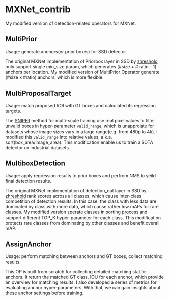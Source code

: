 # MXNet_contrib
My modified version of detection-related operators for MXNet.

## MultiPrior

Usage: generate anchors(or prior boxes) for SSD detector.

The original MXNet implementation of Priorbox layer in SSD by [zhreshold](https://github.com/zhreshold/mxnet-ssd) only support single min_size param, which generates (#size + # ratio - 1) anchors per location. My modified version of MultiPrior Operator generate (#size x #ratio) anchors, which is more flexible.

## MultiProposalTarget

Usage: match proposed ROI with GT boxes and calculated its regression targets.

The [SNIPER](https://github.com/mahyarnajibi/SNIPER) method for multi-scale training use real pixel values to filter unvalid boxes in hyper-parameter `valid_range`, which is unapproiate for datasets whose image sizes vary in a large range(e.g. from 480p to 4k). I modified this `valid_range` into relative values, a.k.a. sqrt(box_area/image_area). This modification enable us to train a SOTA detector on industrial datasets.

## MultiboxDetection

Usage: apply regression results to prior boxes and perfrom NMS to yeild final detection results.

The original MXNet implementation of detection_out layer in SSD by [zhreshold](https://github.com/zhreshold/mxnet-ssd) rank scores across all classes, which cause inter-class competition of detection results. In this case, the class with less data are dominated by class with more data, which cause rather low mAPs for rare classes. My modified version sperate classes in sorting process and support different TOP_K hyper-parameter for each class. This modification protects rare classes from dominating by other classes and benefit overall mAP.

## AssignAnchor

Usage: perform matching between anchors and GT boxes, collect matching results.

This OP is built from scratch for collecting detailed matching stat for anchors. It return the matched GT class, IOU for each anchor, which provide an overview for matching results. I also developed a series of metrics for evaluating anchor hyper-parameters. With that, we can gain insights about these anchor settings before training.
